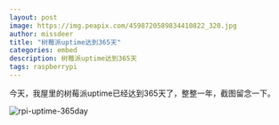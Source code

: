 ```yaml
---
layout: post
image: https://img.peapix.com/4598720589834410822_320.jpg
author: missdeer
title: "树莓派uptime达到365天"
categories: embed
description: 树莓派uptime达到365天
tags: raspberrypi
---
```

今天，我屋里的树莓派uptime已经达到365天了，整整一年，截图留念一下。

![rpi-uptime-365day](https://fastly.jsdelivr.net/gh/missdeer/blog@master/media/2018-01-17/rpi-uptime-365day.png)

